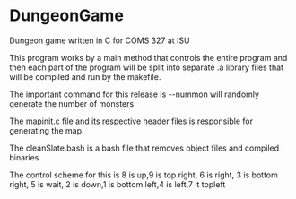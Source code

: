 # DungeonGame
Dungeon game written in C for COMS 327 at ISU

This program works by a main method that controls the entire program and then each part of the program will be split into separate
.a library files that will be compiled and run by the makefile.

The important command for this release is --nummon <numberOFMonsters> will randomly generate the number of monsters

The mapinit.c file and its respective header files is responsible for generating the map.

The cleanSlate.bash is a bash file that removes object files and compiled binaries.  

The control scheme for this is 8 is up,9 is top right, 6 is right, 3 is bottom right, 5 is wait, 2 is down,1 is bottom left,4 is left,7 it topleft

